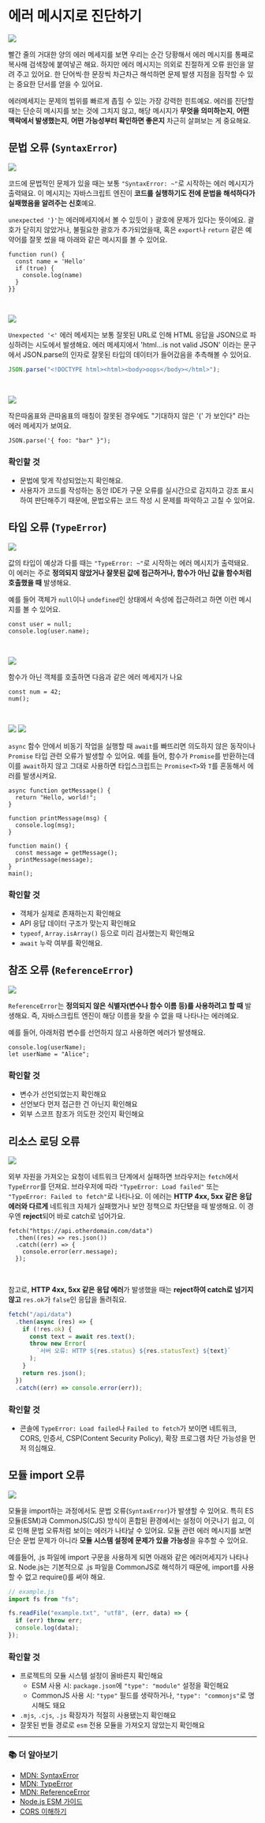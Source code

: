 # 에러 메시지로 진단하기

![](../../images/diagnose/error-messages.png)

빨간 줄의 거대한 양의 에러 메세지를 보면 우리는 순간 당황해서 에러 메시지를 통째로 복사해 검색창에 붙여넣곤 해요. 하지만 에러 메시지는 의외로 친절하게 오류 원인을 알려 주고 있어요. 한 단어씩·한 문장씩 차근차근 해석하면 문제 발생 지점을 짐작할 수 있는 중요한 단서를 얻을 수 있어요.

에러메세지는 문제의 범위를 빠르게 좁힐 수 있는 가장 강력한 힌트예요. 에러를 진단할 때는 단순히 메시지를 보는 것에 그치지 않고, 해당 메시지가 **무엇을 의미하는지**, **어떤 맥락에서 발생했는지**, **어떤 가능성부터 확인하면 좋은지** 차근히 살펴보는 게 중요해요.

## 문법 오류 (`SyntaxError`)

![](../../images/diagnose/error-syntax-1.png)

코드에 문법적인 문제가 있을 때는 보통 `"SyntaxError: ~"`로 시작하는 에러 메시지가 출력돼요. 이 메시지는 자바스크립트 엔진이 **코드를 실행하기도 전에 문법을 해석하다가 실패했음을 알려주는 신호**예요.

`unexpected '}'`는 에러메세지에서 볼 수 있듯이 `}` 괄호에 문제가 있다는 뜻이에요. 괄호가 닫히지 않았거나, 불필요한 괄호가 추가되었을때, 혹은 `export`나 `return` 같은 예약어를 잘못 썼을 때 아래와 같은 메시지를 볼 수 있어요.

```tsx 6
function run() {
  const name = 'Hello'
  if (true) {
    console.log(name)
  }
}}
```

<br>

![](../../images/diagnose/error-syntax-2.png)

`Unexpected '<'` 에러 메세지는 보통 잘못된 URL로 인해 HTML 응답을 JSON으로 파싱하려는 시도에서 발생해요. 에러 메세지에서 'html...is not valid JSON' 이라는 문구에서 JSON.parse의 인자로 잘못된 타입의 데이터가 들어갔음을 추측해볼 수 있어요.

```js
JSON.parse("<!DOCTYPE html><html><body>oops</body></html>");
```

<br/>

![](../../images/diagnose/error-syntax-3.png)

작은따옴표와 큰따옴표의 매칭이 잘못된 경우에도 "기대하지 않은 '(' 가 보인다" 라는 에러 메세지가 보여요.

```tsx
JSON.parse('{ foo: "bar" }");
```

### 확인할 것

- 문법에 맞게 작성되었는지 확인해요.
- 사용자가 코드를 작성하는 동안 IDE가 구문 오류를 실시간으로 감지하고 강조 표시하여 판단해주기 때문에, 문법오류는 코드 작성 시 문제를 파악하고 고칠 수 있어요.

## 타입 오류 (`TypeError`)

![](../../images/diagnose/error-syntax-4.png)

값의 타입이 예상과 다를 때는 `"TypeError: ~"`로 시작하는 에러 메시지가 출력돼요. 이 에러는 주로 **정의되지 않았거나 잘못된 값에 접근하거나, 함수가 아닌 값을 함수처럼 호출했을 때** 발생해요.

예를 들어 객체가 `null`이나 `undefined`인 상태에서 속성에 접근하려고 하면 이런 메시지를 볼 수 있어요.

```tsx 2
const user = null;
console.log(user.name);
```

<br/>

![](../../images/diagnose/error-syntax-5.png)

함수가 아닌 객체를 호출하면 다음과 같은 에러 메세지가 나요

```tsx 2
const num = 42;
num();
```

<br/>

![](../../images/diagnose/error-syntax-6.png)
![](../../images/diagnose/error-syntax-6-2.png)

`async` 함수 안에서 비동기 작업을 실행할 때 `await`를 빠뜨리면 의도하지 않은 동작이나 `Promise` 타입 관련 오류가 발생할 수 있어요. 예를 들어, 함수가 `Promise`를 반환하는데 이를 `await`하지 않고 그대로 사용하면 타입스크립트는 `Promise<T>`와 `T`를 혼동해서 에러를 발생시켜요.

```tsx 10
async function getMessage() {
  return "Hello, world!";
}

function printMessage(msg) {
  console.log(msg);
}

function main() {
  const message = getMessage();
  printMessage(message);
}
main();
```

### 확인할 것

- 객체가 실제로 존재하는지 확인해요
- API 응답 데이터 구조가 맞는지 확인해요
- `typeof`, `Array.isArray()` 등으로 미리 검사했는지 확인해요
- `await` 누락 여부를 확인해요.

## 참조 오류 (`ReferenceError`)

![](../../images/diagnose/error-syntax-7.png)

`ReferenceError`는 **정의되지 않은 식별자(변수나 함수 이름 등)를 사용하려고 할 때** 발생해요. 즉, 자바스크립트 엔진이 해당 이름을 찾을 수 없을 때 나타나는 에러예요.

예를 들어, 아래처럼 변수를 선언하지 않고 사용하면 에러가 발생해요.

```tsx 1
console.log(userName);
let userName = "Alice";
```

### 확인할 것

- 변수가 선언되었는지 확인해요
- 선언보다 먼저 접근한 건 아닌지 확인해요
- 외부 스코프 참조가 의도한 것인지 확인해요

## 리소스 로딩 오류

![](../../images/diagnose/error-syntax-8.png)

외부 자원을 가져오는 요청이 네트워크 단계에서 실패하면 브라우저는 `fetch`에서 `TypeError`를 던져요. 브라우저에 따라 `"TypeError: Load failed"` 또는 `"TypeError: Failed to fetch"`로 나타나요. 이 에러는 **HTTP 4xx, 5xx 같은 응답 에러와 다르게** 네트워크 자체가 실패했거나 보안 정책으로 차단됐을 때 발생해요. 이 경우엔 **reject**되어 바로 catch로 넘어가요.

```tsx 1
fetch("https://api.otherdomain.com/data")
  .then((res) => res.json())
  .catch((err) => {
    console.error(err.message);
  });
```

<br/>

참고로, **HTTP 4xx, 5xx 같은 응답 에러**가 발생했을 때는 **reject하여 catch로 넘기지 않고** `res.ok`가 `false`인 응답을 돌려줘요.

```ts
fetch("/api/data")
  .then(async (res) => {
    if (!res.ok) {
      const text = await res.text();
      throw new Error(
        `서버 오류: HTTP ${res.status} ${res.statusText} ${text}`
      );
    }
    return res.json();
  })
  .catch((err) => console.error(err));
```

### 확인할 것

- 콘솔에 `TypeError: Load failed`나 `Failed to fetch`가 보이면 네트워크, CORS, 인증서, CSP(Content Security Policy), 확장 프로그램 차단 가능성을 먼저 의심해요.

## 모듈 import 오류

![](../../images/diagnose/error-syntax-9.png)

모듈을 import하는 과정에서도 문법 오류(`SyntaxError`)가 발생할 수 있어요. 특히 ES 모듈(ESM)과 CommonJS(CJS) 방식이 혼합된 환경에서는 설정이 어긋나기 쉽고, 이로 인해 문법 오류처럼 보이는 에러가 나타날 수 있어요. 모듈 관련 에러 메시지를 보면 단순 문법 문제가 아니라 **모듈 시스템 설정에 문제가 있을 가능성**을 유추할 수 있어요.

예를들어, .js 파일에 import 구문을 사용하게 되면 아래와 같은 에러머세지가 나타나요. Node.js는 기본적으로 .js 파일을 CommonJS로 해석하기 때문에, import를 사용할 수 없고 require()를 써야 해요.

```js
// example.js
import fs from "fs";

fs.readFile("example.txt", "utf8", (err, data) => {
  if (err) throw err;
  console.log(data);
});
```

### 확인할 것

- 프로젝트의 모듈 시스템 설정이 올바른지 확인해요
  - ESM 사용 시: `package.json`에 `"type": "module"` 설정을 확인해요
  - CommonJS 사용 시: `"type"` 필드를 생략하거나, `"type": "commonjs"`로 명시해도 돼요
- `.mjs`, `.cjs`, `.js` 확장자가 적절히 사용됐는지 확인해요
- 잘못된 번들 경로로 `esm` 전용 모듈을 가져오지 않았는지 확인해요

---

### 📚 더 알아보기

- [MDN: SyntaxError](https://developer.mozilla.org/ko/docs/Web/JavaScript/Reference/Global_Objects/SyntaxError)
- [MDN: TypeError](https://developer.mozilla.org/ko/docs/Web/JavaScript/Reference/Global_Objects/TypeError)
- [MDN: ReferenceError](https://developer.mozilla.org/ko/docs/Web/JavaScript/Reference/Global_Objects/ReferenceError)
- [Node.js ESM 가이드](https://nodejs.org/api/esm.html)
- [CORS 이해하기](https://developer.mozilla.org/ko/docs/Web/HTTP/CORS)
